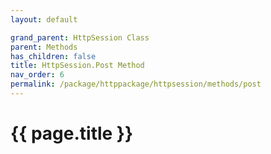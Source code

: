 ```yaml
---
layout: default

grand_parent: HttpSession Class
parent: Methods
has_children: false
title: HttpSession.Post Method
nav_order: 6
permalink: /package/httppackage/httpsession/methods/post
---
```

# {{ page.title }}
